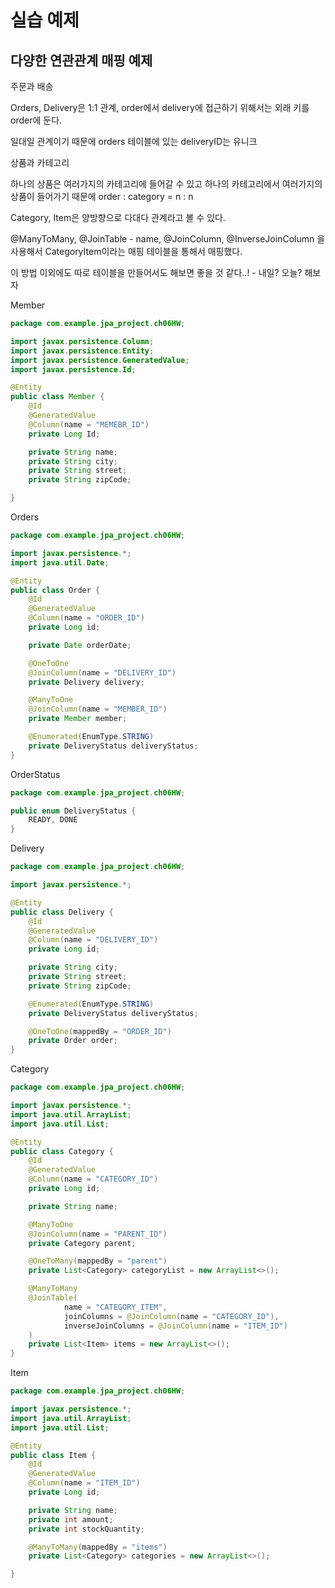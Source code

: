 # 실습 예제

## 다양한 연관관계 매핑 예제

주문과 배송

Orders, Delivery은 1:1 관계, order에서 delivery에 접근하기 위해서는 외래 키를 order에 둔다.

일대일 관계이기 때문에 orders 테이블에 있는 deliveryID는 유니크

상품과 카테고리

하나의 상품은 여러가지의 카테고리에 들어갈 수 있고 하나의 카테고리에서 여러가지의 상품이 들어가기 때문에 order : category = n : n

Category, Item은 양방향으로 다대다 관계라고 볼 수 있다.

@ManyToMany, @JoinTable - name, @JoinColumn, @InverseJoinColumn 을 사용해서 CategoryItem이라는 매핑 테이블을 통해서 매핑했다.

이 방법 이외에도 따로 테이블을 만들어서도 해보면 좋을 것 같다..! - 내일? 오늘? 해보자

Member

```java
package com.example.jpa_project.ch06HW;

import javax.persistence.Column;
import javax.persistence.Entity;
import javax.persistence.GeneratedValue;
import javax.persistence.Id;

@Entity
public class Member {
    @Id
    @GeneratedValue
    @Column(name = "MEMEBR_ID")
    private Long Id;

    private String name;
    private String city;
    private String street;
    private String zipCode;

}
```

Orders

```java
package com.example.jpa_project.ch06HW;

import javax.persistence.*;
import java.util.Date;

@Entity
public class Order {
    @Id
    @GeneratedValue
    @Column(name = "ORDER_ID")
    private Long id;

    private Date orderDate;

    @OneToOne
    @JoinColumn(name = "DELIVERY_ID")
    private Delivery delivery;

    @ManyToOne
    @JoinColumn(name = "MEMBER_ID")
    private Member member;

    @Enumerated(EnumType.STRING)
    private DeliveryStatus deliveryStatus;
}
```

OrderStatus

```java
package com.example.jpa_project.ch06HW;

public enum DeliveryStatus {
    READY, DONE
}
```

Delivery

```java
package com.example.jpa_project.ch06HW;

import javax.persistence.*;

@Entity
public class Delivery {
    @Id
    @GeneratedValue
    @Column(name = "DELIVERY_ID")
    private Long id;

    private String city;
    private String street;
    private String zipCode;

    @Enumerated(EnumType.STRING)
    private DeliveryStatus deliveryStatus;

    @OneToOne(mappedBy = "ORDER_ID")
    private Order order;
}
```

Category

```java
package com.example.jpa_project.ch06HW;

import javax.persistence.*;
import java.util.ArrayList;
import java.util.List;

@Entity
public class Category {
    @Id
    @GeneratedValue
    @Column(name = "CATEGORY_ID")
    private Long id;

    private String name;

    @ManyToOne
    @JoinColumn(name = "PARENT_ID")
    private Category parent;

    @OneToMany(mappedBy = "parent")
    private List<Category> categoryList = new ArrayList<>();

    @ManyToMany
    @JoinTable(
            name = "CATEGORY_ITEM",
            joinColumns = @JoinColumn(name = "CATEGORY_ID"),
            inverseJoinColumns = @JoinColumn(name = "ITEM_ID")
    )
    private List<Item> items = new ArrayList<>();
}
```

Item

```java
package com.example.jpa_project.ch06HW;

import javax.persistence.*;
import java.util.ArrayList;
import java.util.List;

@Entity
public class Item {
    @Id
    @GeneratedValue
    @Column(name = "ITEM_ID")
    private Long id;

    private String name;
    private int amount;
    private int stockQuantity;

    @ManyToMany(mappedBy = "items")
    private List<Category> categories = new ArrayList<>();

}
```















